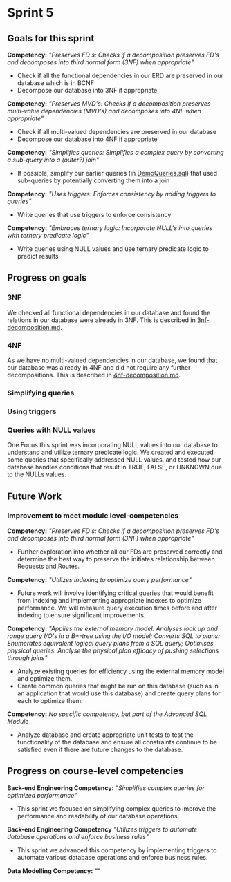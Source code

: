 # Sprint 5
## Goals for this sprint
**Competency:** *"Preserves FD's: Checks if a decomposition preserves FD's and decomposes into third normal form (3NF) when appropriate"* <br>
* Check if all the functional dependencies in our ERD are preserved in our database which is in BCNF
* Decompose our database into 3NF if appropriate

**Competency:** *"Preserves MVD's: Checks if a decomposition preserves multi-value dependencies (MVD's) and decomposes into 4NF when appropriate"* <br>
* Check if all multi-valued dependencies are preserved in our database
* Decompose our database into 4NF if appropriate

**Competency:** *"Simplifies queries: Simplifies a complex query by converting a sub-query into a (outer?) join"* <br>
* If possible, simplify our earlier queries (in [DemoQueries.sql](project-deliverables/sprint-2/DemoQueries.sql)) that used sub-queries by potentially converting them into a join

**Competency:** *"Uses triggers: Enforces consistency by adding triggers to queries"* <br>
* Write queries that use triggers to enforce consistency

**Competency:** *"Embraces ternary logic: Incorporate NULL's into queries with ternary predicate logic"* <br>
* Write queries using NULL values and use ternary predicate logic to predict results

## Progress on goals
### 3NF
We checked all functional dependencies in our database and found the relations in our database were already in 3NF. This is described in [3nf-decomposition.md](project-deliverables/sprint-5/3nf-decomposition.md).

### 4NF
As we have no multi-valued dependencies in our database, we found that our database was already in 4NF and did not require any further decompositions. This is described in [4nf-decomposition.md](project-deliverables/sprint-5/4nf-decomposition.md).

### Simplifying queries

### Using triggers

### Queries with NULL values
One Focus this sprint was incorporating NULL values into our database to understand and utilize ternary predicate logic. We created and executed some queries that specifically addressed NULL values, and tested how our database handles conditions that result in TRUE, FALSE, or UNKNOWN due to the NULLs values.

## Future Work
### Improvement to meet module level-competencies
**Competency:** *"Preserves FD's: Checks if a decomposition preserves FD's and decomposes into third normal form (3NF) when appropriate"* <br>
* Further exploration into whether all our FDs are preserved correctly and determine the best way to preserve the initiates relationship between Requests and Routes.

**Competency:** *"Utilizes indexing to optimize query performance"* <br>
* Future work will involve identifying critical queries that would benefit from indexing and implementing appropriate indexes to optimize performance. We will measure query execution times before and after indexing to ensure significant improvements.

**Competency:** *"Applies the external memory model: Analyses look up and range query I/O's in a B+-tree using the I/O model; Converts SQL to plans: Enumerates equivalent logical query plans from a SQL query; Optimises physical queries: Analyse the physical plan efficacy of pushing selections through joins"*<br>
* Analyze existing queries for efficiency using the external memory model and optimize them.
* Create common queries that might be run on this database (such as in an application that would use this database) and create query plans for each to optimize them.

**Competency:** *No specific competency, but part of the Advanced SQL Module* <br>
* Analyze database and create appropriate unit tests to test the functionality of the database and ensure all constraints continue to be satisfied even if there are future changes to the database.

## Progress on course-level competencies
**Back-end Engineering Competency:** *"Simplifies complex queries for optimized performance"* <br>
* This sprint we focused on simplifying complex queries to improve the performance and readability of our database operations.

**Back-end Engineering Competency** *"Utilizes triggers to automate database operations and enforce business rules"* <br>
* This sprint we advanced this competency by implementing triggers to automate various database operations and enforce business rules.

**Data Modelling Competency:** *""* <br>
